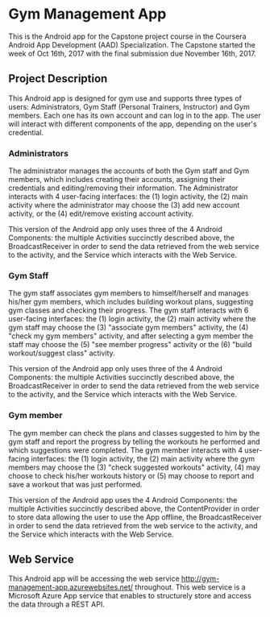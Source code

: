 # Gym Management App

This is the Android app for the Capstone project course in the Coursera Android App Development (AAD) Specialization. The Capstone started the week of Oct 16th, 2017 with the final submission due November 16th, 2017.

## Project Description
This Android app is designed for gym use and supports three types of users: Administrators, Gym Staff (Personal Trainers, Instructor) and Gym members. Each one has its own account and can log in to the app. The user will interact with different components of the app, depending on the user's credential.

### Administrators
The administrator manages the accounts of both the Gym staff and Gym members, which includes creating their accounts, assigning their credentials and editing/removing their information. The Administrator interacts with 4 user-facing interfaces: the (1) login activity, the (2) main activity where the administrator may choose the (3) add new account activity, or the (4) edit/remove existing account activity.

This version of the Android app only uses three of the 4 Android Components: the multiple Activities succinctly described above, the BroadcastReceiver in order to send the data retrieved from the web service to the activity, and the Service which interacts with the Web Service.

### Gym Staff
The gym staff associates gym members to himself/herself and manages his/her gym members, which includes building workout plans, suggesting gym classes and checking their progress. The gym staff interacts with 6 user-facing interfaces: the (1) login activity, the (2) main activity where the gym staff may choose the (3) "associate gym members" activity, the (4) "check my gym members" activity, and after selecting a gym member the staff may choose the (5) "see member progress" activity or the (6) "build workout/suggest class" activity.

This version of the Android app only uses three of the 4 Android Components: the multiple Activities succinctly described above, the BroadcastReceiver in order to send the data retrieved from the web service to the activity, and the Service which interacts with the Web Service.

### Gym member
The gym member can check the plans and classes suggested to him by the gym staff and report the progress by telling the workouts he performed and which suggestions were completed. The gym member interacts with 4 user-facing interfaces: the (1) login activity, the (2) main activity where the gym members may choose the (3) "check suggested workouts" activity, (4) may choose to check his/her workouts history or (5) may choose to report and save a workout that was just performed.

This version of the Android app uses the 4 Android Components: the multiple Activities succinctly described above, the ContentProvider in order to store data allowing the user to use the App offline, the BroadcastReceiver in order to send the data retrieved from the web service to the activity, and the Service which interacts with the Web Service.

## Web Service
This Android app will be accessing the web service http://gym-management-app.azurewebsites.net/ throughout. This web service is a Microsoft Azure App service that enables to structurely store and access the data through a REST API.